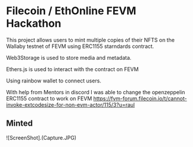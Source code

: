 # Filecoin / EthOnline FEVM Hackathon 

This project allows users to mint multiple copies of their NFTS on the Wallaby testnet of FEVM using ERC1155 starndards contract.

Web3Storage is used to store media and metadata.

Ethers.js is used to interact with the contract on FEVM

Using rainbow wallet to connect users.

With help from Mentors in discord I was able to change the openzeppelin ERC1155 contract to work on FEVM
https://fvm-forum.filecoin.io/t/cannot-invoke-extcodesize-for-non-evm-actor/115/3?u=raul


## Minted

![ScreenShot].(Capture.JPG)

